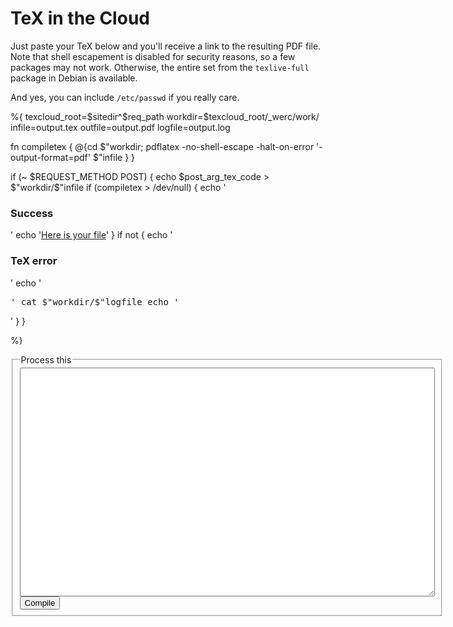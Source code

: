 TeX in the Cloud
================

Just paste your TeX below and you'll receive a link to the resulting
PDF file.  Note that shell escapement is disabled for security
reasons, so a few packages may not work.  Otherwise, the entire set
from the `texlive-full` package in Debian is available.

And yes, you can include `/etc/passwd` if you really care.

%{
texcloud_root=$sitedir^$req_path
workdir=$texcloud_root/_werc/work/
infile=output.tex
outfile=output.pdf
logfile=output.log

fn compiletex {
   @{cd $"workdir;
     pdflatex -no-shell-escape -halt-on-error '-output-format=pdf' $"infile
    }
}

if (~ $REQUEST_METHOD POST) {
    echo $post_arg_tex_code > $"workdir/$"infile
    if (compiletex > /dev/null) {
        echo '<h3>Success</h3>'
        echo '<a href="./_werc/work/'^$outfile^'">Here is your file</a>'
    }
    if not {
        echo '<h3>TeX error</h3>'
        echo '<pre>'
        cat $"workdir/$"logfile
        echo '</pre>'
    }
}

%}

<form method="POST"><fieldset>
    <legend>Process this</legend>
    <textarea cols="80" rows=24" name="tex_code"></textarea><br />
    <input type="submit" value="Compile" />
</fieldset></form>
